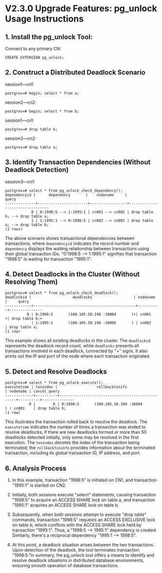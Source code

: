 # V2.3.0 Upgrade Features: pg_unlock Usage Instructions

## 1. Install the pg_unlock Tool:
Connect to any primary CN:

```
CREATE EXTENSION pg_unlock;
```

## 2. Construct a Distributed Deadlock Scenario

session1—cn1:

```
postgres=# begin; select * from a;
```

session2—cn2:

```
postgres=# begin; select * from b;
```

session1—cn1:

```
postgres=# drop table b;
```

session2—cn2:

```
postgres=# drop table a;
```

## 3. Identify Transaction Dependencies (Without Deadlock Detection)

session3—cn1:

```
postgres=# select * from pg_unlock_check_dependency();
dependencyid |      dependency       |    nodename     |              query              
--------------+-----------------------+-----------------+---------------------------------
            0 | 0:1998:5 --> 1:1995:1 | cn001 --> cn002 | drop table b; --> drop table a;
            1 | 1:1995:1 --> 0:1998:5 | cn002 --> cn001 | drop table a; --> drop table b;
(2 rows)
```
The above scenario shows transactional dependencies between transactions, where `dependencyid` indicates the record number and `dependency` displays the waiting relationship between transactions using their global transaction IDs. "0:1998:5 --> 1:1995:1" signifies that transaction "1998:5" is waiting for transaction "1995:1".

## 4. Detect Deadlocks in the Cluster (Without Resolving Them)

```
postgres=# select * from pg_unlock_check_deadlock();
deadlockid |                   deadlocks                   | nodename |     query     
------------+-----------------------------------------------+----------+---------------
          0 | 0:1998:5       (100.105.50.198 :30004       )+| cn001   +| drop table b;+
            | 1:1995:1       (100.105.50.198 :30005       ) | cn002    | drop table a;
(1 row)
```
This example shows all existing deadlocks in the cluster. The `deadlockid` represents the deadlock record count, while `deadlocks` presents all transactions involved in each deadlock, connected by "+" signs. It also prints out the IP and port of the node where each transaction originated.

## 5. Detect and Resolve Deadlocks

```
postgres=# select * from pg_unlock_execute();
executetime | txnindex |                  rollbacktxnifo                  | nodename | cancel_query  
-------------+----------+--------------------------------------------------+----------+---------------
           0 |        0 | 0:1998:5       (100.105.50.198 :30004          ) | cn001    | drop table b;
(1 row)
```
This illustrates the transaction rolled back to resolve the deadlock. The `executetime` indicates the number of times a transaction was ended to resolve deadlocks; if there are new deadlocks formed or more than 50 deadlocks detected initially, only some may be resolved in the first execution. The `txnindex` denotes the index of the transaction being terminated; the `rollbacktxninfo` provides information about the terminated transaction, including its global transaction ID, IP address, and port.

## 6. Analysis Process

1) In this example, transaction "1998:5" is initiated on CN1, and transaction "1995:1" is started on CN2.
   
2) Initially, both sessions execute "select" statements, causing transaction "1998:5" to acquire an ACCESS SHARE lock on table a, and transaction "1995:1" acquires an ACCESS SHARE lock on table b.

3) Subsequently, when both sessions attempt to execute "drop table" commands, transaction "1998:5" requests an ACCESS EXCLUSIVE lock on table b, which conflicts with the ACCESS SHARE lock held by transaction "1995:1". Thus, a "1998:5 --> 1995:1" dependency is created. Similarly, there's a reciprocal dependency "1995:1 --> 1998:5".

4) At this point, a deadlock situation arises between the two transactions. Upon detection of the deadlock, the tool terminates transaction "1998:5."In summary, the pg_unlock tool offers a means to identify and resolve deadlock situations in distributed database environments, ensuring smooth operation of database transactions.